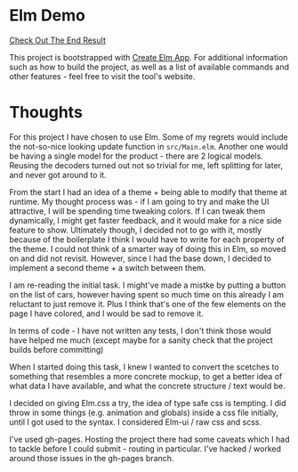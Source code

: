 # Elm Demo

[Check Out The End Result](https://stoykostanchev.github.io/elm-products/build)

This project is bootstrapped with [Create Elm App](https://github.com/halfzebra/create-elm-app). For additional information such as how to build the project, as well as a list of available commands and other features - feel free to visit the tool's website.

# Thoughts

For this project I have chosen to use Elm. Some of my regrets would include the not-so-nice looking update function in ```src/Main.elm```. Another one would be having a single model for the product - there are 2 logical models. Reusing the decoders turned out not so trivial for me, left splitting for later, and never got around to it.

From the start I had an idea of a theme + being able to modify that theme at runtime. My thought process was - if I am going to try and make the UI attractive, I will be spending time tweaking colors. If I can tweak them dynamically, I might get faster feedback, and it would make for a nice side feature to show. Ultimately though, I decided not to go with it, mostly because of the boilerplate I think I would have to write for each property of the theme. I could not think of a smarter way of doing this in Elm, so moved on and did not revisit. However, since I had the base down, I decided to implement a second theme + a switch between them.

I am re-reading the initial task. I might've made a mistke by putting a button on the list of cars, however having spent so much time on this already I am reluctant to just remove it. Plus I think that's one of the few elements on the page I have colored, and I would be sad to remove it.

In terms of code - I have not written any tests, I don't think those would have helped me much (except maybe for a sanity check that the project builds before committing)

When I started doing this task, I knew I wanted to convert the scetches to something that resembles a more concrete mockup, to get a better idea of what data I have available, and what the concrete structure / text would be.

I decided on giving Elm.css a try, the idea of type safe css is tempting. I did throw in some things (e.g. animation and globals) inside a css file initially, until I got used to the syntax. I considered Elm-ui / raw css and scss.

I've used gh-pages. Hosting the project there had some caveats which I had to tackle before I could submit - routing in particular. I've hacked / worked around those issues in the gh-pages branch.

